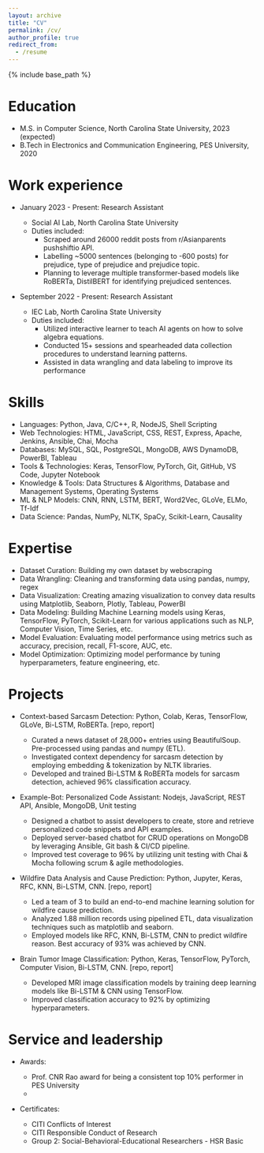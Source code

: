 ```yaml
---
layout: archive
title: "CV"
permalink: /cv/
author_profile: true
redirect_from:
  - /resume
---
```


{% include base_path %}

Education
======

* M.S. in Computer Science, North Carolina State University, 2023 (expected)
* B.Tech in Electronics and Communication Engineering, PES University, 2020

Work experience
======

* January 2023 - Present: Research Assistant
  * Social AI Lab, North Carolina State University
  * Duties included: 
    * Scraped around 26000 reddit posts from r/Asianparents pushshiftio API.
    * Labelling ~5000 sentences (belonging to -600 posts) for prejudice, type of prejudice and prejudice topic.
    * Planning to leverage multiple transformer-based models like RoBERTa, DistilBERT for identifying prejudiced sentences.  

* September 2022 - Present: Research Assistant
  * IEC Lab, North Carolina State University
  * Duties included:
    * Utilized interactive learner to teach AI agents on how to solve algebra equations.
    * Conducted 15+ sessions and spearheaded data collection procedures to understand learning patterns.
    * Assisted in data wrangling and data labeling to improve its performance
  
Skills
======

* Languages: Python, Java, C/C++, R, NodeJS, Shell Scripting
* Web Technologies: HTML, JavaScript, CSS, REST, Express, Apache, Jenkins, Ansible, Chai, Mocha
* Databases: MySQL, SQL, PostgreSQL, MongoDB, AWS DynamoDB, PowerBI, Tableau
* Tools & Technologies: Keras, TensorFlow, PyTorch, Git, GitHub, VS Code, Jupyter Notebook
* Knowledge & Tools: Data Structures & Algorithms, Database and Management Systems, Operating Systems
* ML & NLP Models: CNN, RNN, LSTM, BERT, Word2Vec, GLoVe, ELMo, Tf-Idf
* Data Science: Pandas, NumPy, NLTK, SpaCy, Scikit-Learn, Causality

Expertise
======

* Dataset Curation: Building my own dataset by webscraping
* Data Wrangling: Cleaning and transforming data using pandas, numpy, regex
* Data Visualization: Creating amazing visualization to convey data results using Matplotlib, Seaborn, Plotly, Tableau, PowerBI
* Data Modeling: Building Machine Learning models using Keras, TensorFlow, PyTorch, Scikit-Learn for various applications such as NLP, Computer Vision, Time Series, etc.
* Model Evaluation: Evaluating model performance using metrics such as accuracy, precision, recall, F1-score, AUC, etc.
* Model Optimization: Optimizing model performance by tuning hyperparameters, feature engineering, etc.

Projects
======
* Context-based Sarcasm Detection: Python, Colab, Keras, TensorFlow, GLoVe, Bi-LSTM, RoBERTa. [repo, report]
  * Curated a news dataset of 28,000+ entries using BeautifulSoup. Pre-processed using pandas and numpy (ETL).
  * Investigated context dependency for sarcasm detection by employing embedding & tokenization by NLTK libraries.
  * Developed and trained Bi-LSTM & RoBERTa models for sarcasm detection, achieved 96% classification accuracy.

* Example-Bot: Personalized Code Assistant: Nodejs, JavaScript, REST API, Ansible, MongoDB, Unit testing
  * Designed a chatbot to assist developers to create, store and retrieve personalized code snippets and API examples.
  * Deployed server-based chatbot for CRUD operations on MongoDB by leveraging Ansible, Git bash & CI/CD pipeline.
  * Improved test coverage to 96% by utilizing unit testing with Chai & Mocha following scrum & agile methodologies.

* Wildfire Data Analysis and Cause Prediction: Python, Jupyter, Keras, RFC, KNN, Bi-LSTM, CNN. [repo, report]
  * Led a team of 3 to build an end-to-end machine learning solution for wildfire cause prediction. 
  * Analyzed 1.88 million records using pipelined ETL, data visualization techniques such as matplotlib and seaborn.
  * Employed models like RFC, KNN, Bi-LSTM, CNN to predict wildfire reason. Best accuracy of 93% was achieved by CNN.

* Brain Tumor Image Classification: Python, Keras, TensorFlow, PyTorch, Computer Vision, Bi-LSTM, CNN. [repo, report]
  * Developed MRI image classification models by training deep learning models like Bi-LSTM & CNN using TensorFlow.
  * Improved classification accuracy to 92% by optimizing hyperparameters.

Service and leadership
======

* Awards:
  * Prof. CNR Rao award for being a consistent top 10% performer in PES University
  * 

* Certificates:
  * CITI Conflicts of Interest
  * CITI Responsible Conduct of Research
  * Group 2: Social-Behavioral-Educational Researchers - HSR Basic
